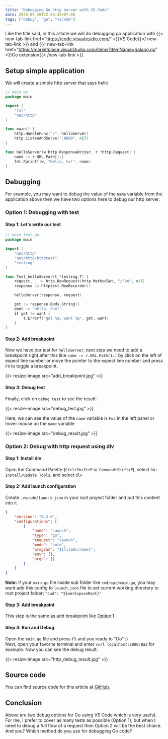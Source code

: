 ```yaml
---
title: "Debugging Go http server with VS Code"
date: 2020-06-28T22:56:42+07:00
tags: ["debug", "go", "vscode"]
---
```


Like the title said, in this article we will do debugging go application with {{< new-tab-link href="https://code.visualstudio.com/" >}}VS Code{{</ new-tab-link >}} and {{< new-tab-link href="https://marketplace.visualstudio.com/items?itemName=golang.go" >}}Go extension{{< /new-tab-link >}}.

## Setup simple application

We will create a simple http server that says hello

```go
// main.go
package main

import (
    "fmt"
    "net/http"
)

func main() {
    http.HandleFunc("/", helloServer)
    http.ListenAndServe(":8080", nil)
}

func helloServer(w http.ResponseWriter, r *http.Request) {
    name := r.URL.Path[1:]
    fmt.Fprintf(w, "Hello, %s!", name)
}
```

## Debugging

For example, you may want to debug the value of the `name` variable from the application above then we have two options here to debug our http server.

### Option 1: Debugging with test

#### Step 1: Let's write our test

```go
// main_test.go
package main

import (
    "net/http"
    "net/http/httptest"
    "testing"
)

func Test_helloServer(t *testing.T) {
    request, _ := http.NewRequest(http.MethodGet, "/Foo", nil)
    response := httptest.NewRecorder()

    helloServer(response, request)

    got := response.Body.String()
    want := "Hello, Foo!"
    if got != want {
        t.Errorf("got %q, want %q", got, want)
    }
}

```

#### Step 2: Add breakpoint
Now we have our test for `helloServer`, next step we need to add a breakpoint right after this line `name := r.URL.Path[1:]` by click on the left of expect line number or move the pointer to the expect line number and press `F9` to toggle a breakpoint.

{{< resize-image src="add_breakpoint.jpg" >}}

#### Step 3: Debug test
Finally, click on `debug test` to see the result:

{{< resize-image src="debug_test.jpg" >}}

Here, we can see the value of the `name` variable is `Foo` in the left panel or hover mouse on the `name` variable

{{< resize-image src="debug_result.jpg" >}}

### Option 2: Debug with http request using dlv

#### Step 1: Install dlv

Open the Command Palette (`Ctrl+Shift+P` or `Command+Shift+P`), select `Go: Install/Update Tools`, and select `dlv`

#### Step 2: Add launch configuration

Create `.vscode/launch.json` in your root project folder and put this content into it

```json
{
    "version": "0.2.0",
    "configurations": [
        {
            "name": "Launch",
            "type": "go",
            "request": "launch",
            "mode": "auto",
            "program": "${fileDirname}",
            "env": {},
            "args": []
        }
    ]
}
```

**Note:** If your `main.go` file inside sub folder like `cmd/api/main.go`, you may want add this config to `launch.json` file to set current working directory to root project folder: `"cwd": "${workspaceRoot}"`

#### Step 3: Add breakpoint

This step is the same as add breakpoint like [Option 1](#step-2-add-breakpoint)

#### Step 4: Run and Debug

Open the `main.go` file and press `F5` and you ready to "Go" :) \
Next, open your favorite terminal and enter `curl localhost:8080/Baz` for example. Now you can see the debug result:

{{< resize-image src="http_debug_result.jpg" >}}

## Source code

You can find source code for this article at [GitHub](https://github.com/cozi-dev/go-debugging).

## Conclusion

Above are two debug options for Go using VS Code which is very useful. For me, I prefer to cover as many tests as possible (Option 1), but when I need to debug a full flow of a request then Option 2 will be the best choice. And you? Which method do you use for debugging Go code?